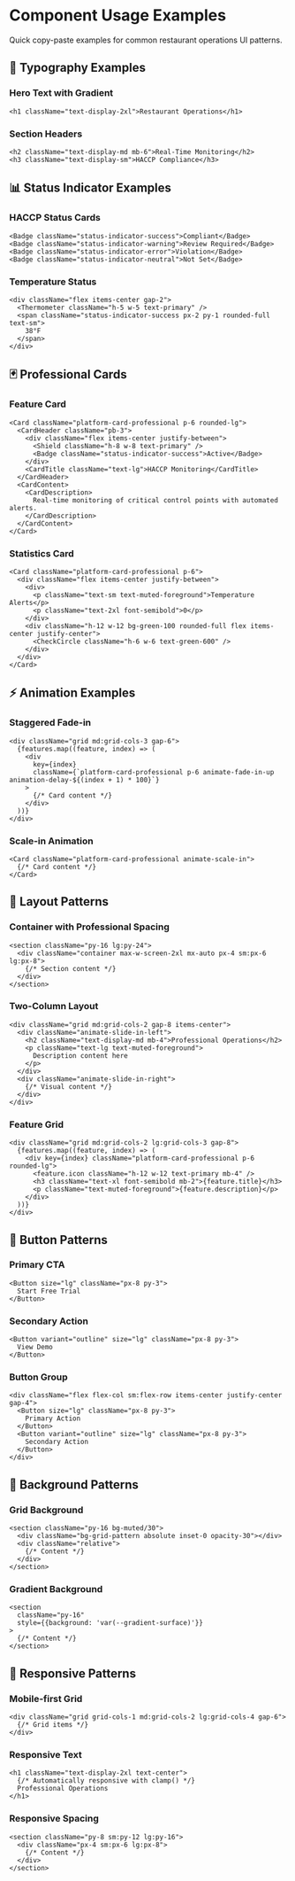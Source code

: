 # Component Usage Examples

Quick copy-paste examples for common restaurant operations UI patterns.

## 🎨 Typography Examples

### Hero Text with Gradient
```tsx
<h1 className="text-display-2xl">Restaurant Operations</h1>
```

### Section Headers
```tsx
<h2 className="text-display-md mb-6">Real-Time Monitoring</h2>
<h3 className="text-display-sm">HACCP Compliance</h3>
```

## 📊 Status Indicator Examples

### HACCP Status Cards
```tsx
<Badge className="status-indicator-success">Compliant</Badge>
<Badge className="status-indicator-warning">Review Required</Badge>
<Badge className="status-indicator-error">Violation</Badge>
<Badge className="status-indicator-neutral">Not Set</Badge>
```

### Temperature Status
```tsx
<div className="flex items-center gap-2">
  <Thermometer className="h-5 w-5 text-primary" />
  <span className="status-indicator-success px-2 py-1 rounded-full text-sm">
    38°F
  </span>
</div>
```

## 🃏 Professional Cards

### Feature Card
```tsx
<Card className="platform-card-professional p-6 rounded-lg">
  <CardHeader className="pb-3">
    <div className="flex items-center justify-between">
      <Shield className="h-8 w-8 text-primary" />
      <Badge className="status-indicator-success">Active</Badge>
    </div>
    <CardTitle className="text-lg">HACCP Monitoring</CardTitle>
  </CardHeader>
  <CardContent>
    <CardDescription>
      Real-time monitoring of critical control points with automated alerts.
    </CardDescription>
  </CardContent>
</Card>
```

### Statistics Card
```tsx
<Card className="platform-card-professional p-6">
  <div className="flex items-center justify-between">
    <div>
      <p className="text-sm text-muted-foreground">Temperature Alerts</p>
      <p className="text-2xl font-semibold">0</p>
    </div>
    <div className="h-12 w-12 bg-green-100 rounded-full flex items-center justify-center">
      <CheckCircle className="h-6 w-6 text-green-600" />
    </div>
  </div>
</Card>
```

## ⚡ Animation Examples

### Staggered Fade-in
```tsx
<div className="grid md:grid-cols-3 gap-6">
  {features.map((feature, index) => (
    <div
      key={index}
      className={`platform-card-professional p-6 animate-fade-in-up animation-delay-${(index + 1) * 100}`}
    >
      {/* Card content */}
    </div>
  ))}
</div>
```

### Scale-in Animation
```tsx
<Card className="platform-card-professional animate-scale-in">
  {/* Card content */}
</Card>
```

## 🎯 Layout Patterns

### Container with Professional Spacing
```tsx
<section className="py-16 lg:py-24">
  <div className="container max-w-screen-2xl mx-auto px-4 sm:px-6 lg:px-8">
    {/* Section content */}
  </div>
</section>
```

### Two-Column Layout
```tsx
<div className="grid md:grid-cols-2 gap-8 items-center">
  <div className="animate-slide-in-left">
    <h2 className="text-display-md mb-4">Professional Operations</h2>
    <p className="text-lg text-muted-foreground">
      Description content here
    </p>
  </div>
  <div className="animate-slide-in-right">
    {/* Visual content */}
  </div>
</div>
```

### Feature Grid
```tsx
<div className="grid md:grid-cols-2 lg:grid-cols-3 gap-8">
  {features.map((feature, index) => (
    <div key={index} className="platform-card-professional p-6 rounded-lg">
      <feature.icon className="h-12 w-12 text-primary mb-4" />
      <h3 className="text-xl font-semibold mb-2">{feature.title}</h3>
      <p className="text-muted-foreground">{feature.description}</p>
    </div>
  ))}
</div>
```

## 🔘 Button Patterns

### Primary CTA
```tsx
<Button size="lg" className="px-8 py-3">
  Start Free Trial
</Button>
```

### Secondary Action
```tsx
<Button variant="outline" size="lg" className="px-8 py-3">
  View Demo
</Button>
```

### Button Group
```tsx
<div className="flex flex-col sm:flex-row items-center justify-center gap-4">
  <Button size="lg" className="px-8 py-3">
    Primary Action
  </Button>
  <Button variant="outline" size="lg" className="px-8 py-3">
    Secondary Action
  </Button>
</div>
```

## 🎪 Background Patterns

### Grid Background
```tsx
<section className="py-16 bg-muted/30">
  <div className="bg-grid-pattern absolute inset-0 opacity-30"></div>
  <div className="relative">
    {/* Content */}
  </div>
</section>
```

### Gradient Background
```tsx
<section 
  className="py-16" 
  style={{background: 'var(--gradient-surface)'}}
>
  {/* Content */}
</section>
```

## 📱 Responsive Patterns

### Mobile-first Grid
```tsx
<div className="grid grid-cols-1 md:grid-cols-2 lg:grid-cols-4 gap-6">
  {/* Grid items */}
</div>
```

### Responsive Text
```tsx
<h1 className="text-display-2xl text-center">
  {/* Automatically responsive with clamp() */}
  Professional Operations
</h1>
```

### Responsive Spacing
```tsx
<section className="py-8 sm:py-12 lg:py-16">
  <div className="px-4 sm:px-6 lg:px-8">
    {/* Content */}
  </div>
</section>
```